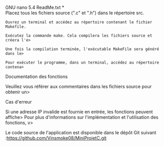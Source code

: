   GNU nano 5.4                       ReadMe.txt *                               
    Placez tous les fichiers source (".c" et ".h") dans le répertoire src.

    Ouvrez un terminal et accédez au répertoire contenant le fichier Makefile.

    Exécutez la commande make. Cela compilera les fichiers source et créera l'e>

    Une fois la compilation terminée, l'exécutable MakeFile sera généré dans le>

    Pour exécuter le programme, dans un terminal, accédez au répertoire contena>

Documentation des fonctions

Veuillez vous référer aux commentaires dans les fichiers source pour obtenir un>

Cas d'erreur

Si une adresse IP invalide est fournie en entrée, les fonctions peuvent affiche>
Pour plus d'informations sur l'implémentation et l'utilisation des fonctions, v>

Le code source de l'application est disponible dans le dépôt Git suivant :https://github.com/Vinsmoke08/MiniProjetC.git
